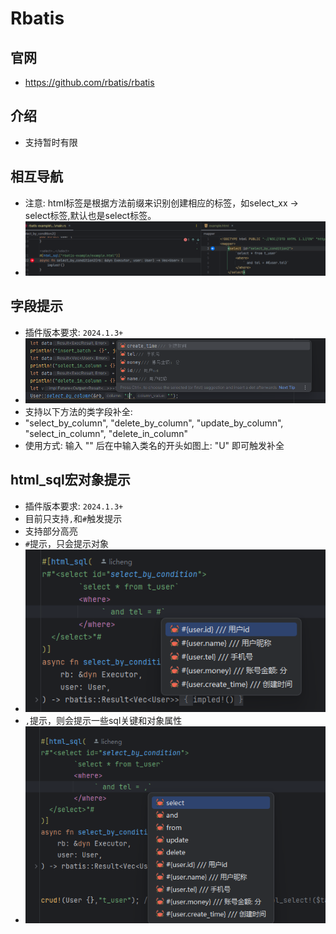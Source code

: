 # Rbatis

## 官网

- https://github.com/rbatis/rbatis

## 介绍

- 支持暂时有限

## 相互导航

- 注意: html标签是根据方法前缀来识别创建相应的标签，如select_xx -> select标签,默认也是select标签。
- ![](rbatis/img3.png)

## 字段提示

- 插件版本要求: `2024.1.3+`
- ![img.png](rbatis/img.png)
- 支持以下方法的类字段补全:
- "select_by_column", "delete_by_column", "update_by_column", "select_in_column", "delete_in_column"
- 使用方式: 输入 "" 后在中输入类名的开头如图上: "U" 即可触发补全

## html_sql宏对象提示

- 插件版本要求: `2024.1.3+`
- 目前只支持`,`和`#`触发提示
- 支持部分高亮
- `#`提示，只会提示对象
- ![img.png](rbatis/img1.png)
- `,`提示，则会提示一些sql关键和对象属性
- ![img.png](rbatis/img2.png)
